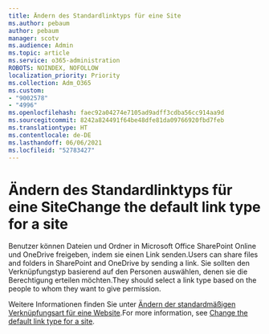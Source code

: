 ```yaml
---
title: Ändern des Standardlinktyps für eine Site
ms.author: pebaum
author: pebaum
manager: scotv
ms.audience: Admin
ms.topic: article
ms.service: o365-administration
ROBOTS: NOINDEX, NOFOLLOW
localization_priority: Priority
ms.collection: Adm_O365
ms.custom:
- "9002578"
- "4996"
ms.openlocfilehash: faec92a04274e7105ad9adff3cdba56cc914aa9d
ms.sourcegitcommit: 8242a824491f64be48dfe81da09766920fbd7feb
ms.translationtype: HT
ms.contentlocale: de-DE
ms.lasthandoff: 06/06/2021
ms.locfileid: "52783427"
---
```

# <a name="change-the-default-link-type-for-a-site"></a><span data-ttu-id="30e62-102">Ändern des Standardlinktyps für eine Site</span><span class="sxs-lookup"><span data-stu-id="30e62-102">Change the default link type for a site</span></span>

<span data-ttu-id="30e62-103">Benutzer können Dateien und Ordner in Microsoft Office SharePoint Online und OneDrive freigeben, indem sie einen Link senden.</span><span class="sxs-lookup"><span data-stu-id="30e62-103">Users can share files and folders in SharePoint and OneDrive by sending a link.</span></span> <span data-ttu-id="30e62-104">Sie sollten den Verknüpfungstyp basierend auf den Personen auswählen, denen sie die Berechtigung erteilen möchten.</span><span class="sxs-lookup"><span data-stu-id="30e62-104">They should select a link type based on the people to whom they want to give permission.</span></span>

<span data-ttu-id="30e62-105">Weitere Informationen finden Sie unter [Ändern der standardmäßigen Verknüpfungsart für eine Website](/sharepoint/change-default-sharing-link).</span><span class="sxs-lookup"><span data-stu-id="30e62-105">For more information, see [Change the default link type for a site](/sharepoint/change-default-sharing-link).</span></span>
